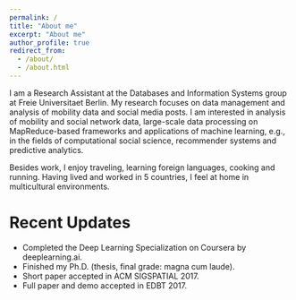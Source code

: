 ```yaml
---
permalink: /
title: "About me"
excerpt: "About me"
author_profile: true
redirect_from: 
  - /about/
  - /about.html
---
```


I am a Research Assistant at the Databases and Information Systems group at Freie Universitaet Berlin. My research focuses on data management and analysis of mobility data and social media posts. I am interested in analysis of mobility and social network data, large-scale data processing on MapReduce-based frameworks and applications of machine learning, e.g., in the fields of computational social science, recommender systems and predictive analytics.

Besides work, I enjoy traveling, learning foreign languages, cooking and running. Having lived and worked in 5 countries, I feel at home in multicultural environments.

Recent Updates
==============
* Completed the Deep Learning Specialization on Coursera by deeplearning.ai.
* Finished my Ph.D. (thesis, final grade: magna cum laude).
* Short paper accepted in ACM SIGSPATIAL 2017.
* Full paper and demo accepted in EDBT 2017.

